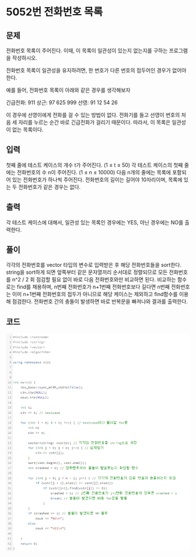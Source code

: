 # **5052번** 전화번호 목록

[문자열]: https://www.acmicpc.net/problem/5052	"전화번호 목록"



## 문제

전화번호 목록이 주어진다. 이때, 이 목록이 일관성이 있는지 없는지를 구하는 프로그램을 작성하시오.

전화번호 목록이 일관성을 유지하려면, 한 번호가 다른 번호의 접두어인 경우가 없어야 한다.

예를 들어, 전화번호 목록이 아래와 같은 경우를 생각해보자

긴급전화: 911
상근: 97 625 999
선영: 91 12 54 26

이 경우에 선영이에게 전화를 걸 수 있는 방법이 없다. 전화기를 들고 선영이 번호의 처음 세 자리를 누르는 순간 바로 긴급전화가 걸리기 때문이다. 따라서, 이 목록은 일관성이 없는 목록이다. 



## 입력

첫째 줄에 테스트 케이스의 개수 t가 주어진다. (1 ≤ t ≤ 50) 각 테스트 케이스의 첫째 줄에는 전화번호의 수 n이 주어진다. (1 ≤ n ≤ 10000) 다음 n개의 줄에는 목록에 포함되어 있는 전화번호가 하나씩 주어진다. 전화번호의 길이는 길어야 10자리이며, 목록에 있는 두 전화번호가 같은 경우는 없다.


## 출력

각 테스트 케이스에 대해서, 일관성 있는 목록인 경우에는 YES, 아닌 경우에는 NO를 출력한다.


## 풀이

각각의 전화번호를 vector<string> 타입의 변수로 입력받은 후
해당 전화번호들을 sort한다.
string을 sort하게 되면 앞쪽부터 같은 문자열끼리 순서대로 정렬되므로
모든 전화번호를 n^2 / 2 회 점검할 필요 없이 바로 다음 전화번호와만 비교하면 된다.
비교하는 함수로는 find를 채용하며,
n번째 전화번호가 n+1번째 전화번호보다 길다면 n번째 전화번호는 이미 n+1번째 전화번호의 접두가 아니므로 해당 케이스는 제외하고 find함수를 이용해 점검한다.
전화번호 간의 충돌이 발생하면 바로 반복문을 빠져나와 결과를 출력한다.

## 코드


![코드](https://github.com/SuhYC/AmateurGramer/blob/main/week3/5052/5052.png?raw=true)

